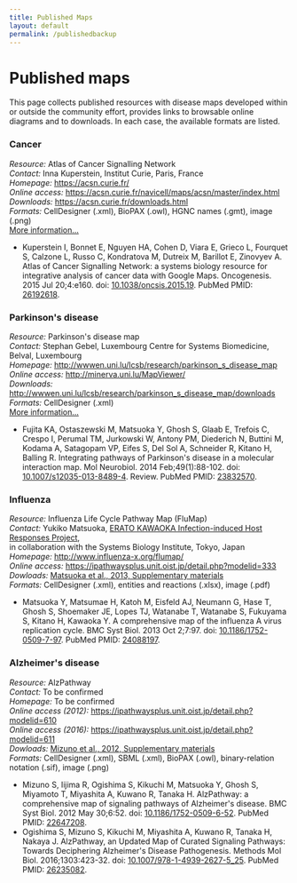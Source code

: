```yaml
---
title: Published Maps
layout: default
permalink: /publishedbackup
---
```


# Published maps

<p>This page collects published resources with disease maps developed within or outside the community effort, provides links to browsable online diagrams and to downloads. In each case, the available formats are listed.</p>

<h3 id="Cancer">Cancer</h3>
<i>Resource:</i> Atlas of Cancer Signalling Network<br />
<i>Contact:</i> Inna Kuperstein, Institut Curie, Paris, France<br />
<i>Homepage:</i> <a href="https://acsn.curie.fr/" target="_blank">https://acsn.curie.fr/</a><br />
<i>Online access:</i> <a href="https://acsn.curie.fr/navicell/maps/acsn/master/index.html" target="_blank">https://acsn.curie.fr/navicell/maps/acsn/master/index.html</a><br />
<i>Downloads:</i> <a href="https://acsn.curie.fr/downloads.html" target="_blank">https://acsn.curie.fr/downloads.html</a><br />
<i>Formats:</i> CellDesigner (.xml), BioPAX (.owl), HGNC names (.gmt), image (.png)<br />
<a href="projects/cancer">More information...</a>
<p>
<ul>
<li>
Kuperstein I, Bonnet E, Nguyen HA, Cohen D, Viara E, Grieco L, Fourquet S, Calzone L, Russo C, Kondratova M, Dutreix M, Barillot E, Zinovyev A. Atlas of Cancer Signalling Network: a systems biology resource for integrative analysis of cancer data with Google Maps. Oncogenesis. 2015 Jul 20;4:e160. 
doi: <a href="https://dx.doi.org/10.1038/oncsis.2015.19" target="_blank">10.1038/oncsis.2015.19</a>. 
PubMed PMID: <a href="https://www.ncbi.nlm.nih.gov/pubmed/26192618" target="_blank">26192618</a>.</li>
</ul>

<h3 id="Parkison's disease">Parkinson's disease</h3>
<i>Resource:</i> Parkinson's disease map<br />
<i>Contact:</i> Stephan Gebel, Luxembourg Centre for Systems Biomedicine, Belval, Luxembourg<br />
<i>Homepage:</i> <a href="http://wwwen.uni.lu/lcsb/research/parkinson_s_disease_map" target="_blank">http://wwwen.uni.lu/lcsb/research/parkinson_s_disease_map</a><br />
<i>Online access:</i> <a href="http://minerva.uni.lu/MapViewer/" target="_blank">http://minerva.uni.lu/MapViewer/</a><br />
<i>Downloads:</i> <a href="http://wwwen.uni.lu/lcsb/research/parkinson_s_disease_map/downloads" target="_blank">http://wwwen.uni.lu/lcsb/research/parkinson_s_disease_map/downloads</a><br />
<i>Formats:</i> CellDesigner (.xml)<br />
<a href="projects/parkinsons">More information...</a>
<p>
<ul>
<li>
Fujita KA, Ostaszewski M, Matsuoka Y, Ghosh S, Glaab E, Trefois C, Crespo I, Perumal TM, Jurkowski W, Antony PM, Diederich N, Buttini M, Kodama A, Satagopam VP, Eifes S, Del Sol A, Schneider R, Kitano H, Balling R. Integrating pathways of Parkinson's disease in a molecular interaction map. Mol Neurobiol. 2014 Feb;49(1):88-102.  
doi: <a href="https://dx.doi.org/10.1007/s12035-013-8489-4" target="_blank">10.1007/s12035-013-8489-4</a>. Review. 
PubMed PMID: <a href="https://www.ncbi.nlm.nih.gov/pubmed/23832570" target="_blank">23832570</a>.
</li>
</ul>

<h3 id="Influenza">Influenza</h3>
<i>Resource:</i> Influenza Life Cycle Pathway Map (FluMap)<br />
<i>Contact:</i> Yukiko Matsuoka, 
<a href="http://www.jst.go.jp/erato/kawaoka/resource.html" target="_blank">ERATO KAWAOKA Infection-induced Host Responses Project</a>, <br />
in collaboration with the Systems Biology Institute, Tokyo, Japan<br />
<i>Homepage:</i> <a href="http://www.influenza-x.org/flumap/" target="_blank">http://www.influenza-x.org/flumap/</a><br />
<i>Online access:</i> <a href="https://ipathwaysplus.unit.oist.jp/detail.php?modelid=333" target="_blank">https://ipathwaysplus.unit.oist.jp/detail.php?modelid=333</a><br />
<i>Dowloads:</i> <a href="https://bmcsystbiol.biomedcentral.com/articles/10.1186/1752-0509-7-97" target="_blank">Matsuoka et al., 2013, Supplementary materials</a><br />
<i>Formats:</i> CellDesigner (.xml), entities and reactions (.xlsx), image (.pdf)
<!-- <a href="projects/alzheimers">More information...</a> -->
<p>
<ul>
<li>
Matsuoka Y, Matsumae H, Katoh M, Eisfeld AJ, Neumann G, Hase T, Ghosh S, Shoemaker JE, Lopes TJ, Watanabe T, 
Watanabe S, Fukuyama S, Kitano H, Kawaoka Y. A comprehensive map of the influenza A virus replication cycle. 
BMC Syst Biol. 2013 Oct 2;7:97. 
doi: <a href="https://dx.doi.org/10.1186/1752-0509-7-97" target="_blank">10.1186/1752-0509-7-97</a>. 
PubMed PMID: <a href="https://www.ncbi.nlm.nih.gov/pubmed/24088197" target="_blank">24088197</a>.
</li>
</ul>    
<!-- <a href="projects/alzheimers">More information...</a> -->


<h3 id="Alzheimer's disease">Alzheimer's disease</h3>
<i>Resource:</i> AlzPathway<br />
<i>Contact:</i> To be confirmed<br />
<i>Homepage:</i> To be confirmed<br />
<i>Online access (2012):</i> <a href="https://ipathwaysplus.unit.oist.jp/detail.php?modelid=610" target="_blank">https://ipathwaysplus.unit.oist.jp/detail.php?modelid=610</a><br />
<i>Online access (2016):</i> <a href="https://ipathwaysplus.unit.oist.jp/detail.php?modelid=611" target="_blank">https://ipathwaysplus.unit.oist.jp/detail.php?modelid=611</a><br />
<i>Dowloads:</i> <a href="http://bmcsystbiol.biomedcentral.com/articles/10.1186/1752-0509-6-52#Declarations" target="_blank">Mizuno et al., 2012, Supplementary materials</a><br />
<i>Formats:</i> CellDesigner (.xml), SBML (.xml), BioPAX (.owl), binary-relation notation (.sif), image (.png)
<!-- <a href="projects/alzheimers">More information...</a> -->
<p>
<ul>
<li>
Mizuno S, Iijima R, Ogishima S, Kikuchi M, Matsuoka Y, Ghosh S, Miyamoto T, Miyashita A, Kuwano R, Tanaka H. AlzPathway: a comprehensive map of signaling pathways of Alzheimer's disease. BMC Syst Biol. 2012 May 30;6:52. 
doi: <a href="https://dx.doi.org/10.1186/1752-0509-6-52" target="_blank">10.1186/1752-0509-6-52</a>. 
PubMed PMID: <a href="https://www.ncbi.nlm.nih.gov/pubmed/22647208" target="_blank">22647208</a>.
</li>
<li>
Ogishima S, Mizuno S, Kikuchi M, Miyashita A, Kuwano R, Tanaka H, Nakaya J. AlzPathway, an Updated Map of Curated Signaling Pathways: Towards Deciphering Alzheimer's Disease Pathogenesis. Methods Mol Biol. 2016;1303:423-32. 
doi: <a href="https://dx.doi.org/10.1007/978-1-4939-2627-5_25" target="_blank">10.1007/978-1-4939-2627-5_25</a>. 
PubMed PMID: <a href="https://www.ncbi.nlm.nih.gov/pubmed/26235082" target="_blank">26235082</a>.
</li>
</ul>   
